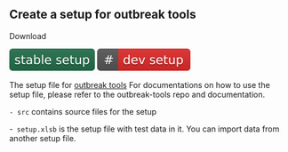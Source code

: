 ## Create a setup for outbreak tools

Download

[![Download stable version of setup file](https://github.com/epicentre-msf/outbreak-tools-setup/raw/main/src/imgs/stable_setup.svg)](https://github.com/epicentre-msf/outbreak-tools-setup/raw/main/setup.xlsb)
[![Download development version of setup file](https://github.com/epicentre-msf/outbreak-tools-setup/raw/main/src/imgs/dev_setup.svg)](https://github.com/epicentre-msf/outbreak-tools-setup/raw/dev/setup_dev.xlsb)



The setup file for [outbreak tools](https://github.com/epicentre-msf/outbreak-tools)
For documentations on how to use the setup file, please refer to the outbreak-tools repo and documentation.

`- src` contains source files for the setup

-` setup.xlsb` is the setup file with test data in it. You can import data from another setup file.

